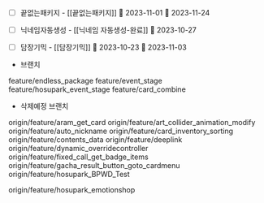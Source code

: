 



- [ ] 끝없는패키지 - [[끝없는패키지]]  🛫 2023-11-01  📅 2023-11-24
- [ ] 닉네임자동생성 - [[닉네임 자동생성-완료]] 📅 2023-10-27
- [ ] 담장기믹 - [[담장기믹]] 🛫 2023-10-23 📅 2023-11-03 





- 브랜치

feature/endless_package 
feature/event_stage
feature/hosupark_event_stage
feature/card_combine



- 삭제예정 브랜치

origin/feature/aram_get_card
origin/feature/art_collider_animation_modify
origin/feature/auto_nickname
origin/feature/card_inventory_sorting
origin/feature/contents_data
origin/feature/deeplink
origin/feature/dynamic_overridecontroller
origin/feature/fixed_call_get_badge_items
origin/feature/gacha_result_button_goto_cardmenu
origin/feature/hosupark_BPWD_Test


origin/feature/hosupark_emotionshop

